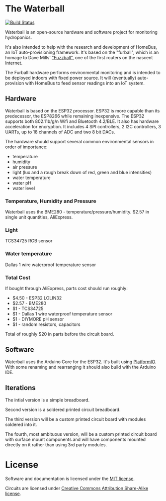 # The Waterball

[![Build Status](https://travis-ci.com/romkey/waterball.svg?branch=master)](https://travis-ci.com/romkey/waterball)

Waterball is an open-source hardware and software project for monitoring hydroponics. 

It's also intended to help with the research and development of HomeBus, an IoT auto-provisioning framework. It's based on the "furball", which is an homage to Dave Mills' ["Fuzzball"](https://en.wikipedia.org/wiki/Fuzzball_router), one of the first routers on the nascent Internet.

The Furball hardware performs environmental monitoring and is intended to be deployed indoors with fixed power source. It will (eventually) auto-provision with HomeBus to feed sensor readings into an IoT system.

## Hardware

Waterball is based on the ESP32 processor. ESP32 is more capable than its predecessor, the ESP8266 while remaining inexpensive. The ESP32 supports both 802.11b/g/n Wifi and Bluetooth 4.2/BLE. It also has hardware acceleration for encryption. It includes 4 SPI controllers, 2 I2C controllers, 3 UARTs, up to 18 channels of ADC and two 8 bit DACs. 

The hardware should support several common environmental sensors in order of importance:
- temperature
- humidity
- air pressure 
- light (lux and a rough break down of red, green and blue intensities)
- water temperature
- water pH
- water level


### Temperature, Humidity and Pressure

Waterball uses the BME280 - temperature/pressure/humidity. $2.57 in single unit quantities, AliExpress.

### Light

TCS34725 RGB sensor

### Water temperature

Dallas 1 wire waterproof temperature sensor

### Total Cost

If bought through AliExpress, parts cost should run roughly:
- $4.50 - ESP32 LOLIN32
- $2.57 - BME280
- $1 - TCS34725
- $1 - Dallas 1 wire waterproof temperature sensor
- $1 - DIYMORE pH sensor
- $1 - random resistors, capacitors

Total of roughly $20 in parts before the circuit board.

## Software

Waterball uses the Arduino Core for the ESP32. It's built using [PlatformIO](https://platformio.org). With some renaming and rearranging it should also build with the Arduino IDE.


## Iterations

The intial version is a simple breadboard.

Second version is a soldered printed circuit breadboard.

The third version will be a custom printed circuit board with modules soldered into it.

The fourth, most ambituous version, will be a custom printed circuit board with surface mount components and will have components mounted directly on it rather than using 3rd party modules.


# License

Software and documentation is licensed under the [MIT license](https://romkey.mit-license.org/).

Circuits are licensed under [Creative Commons Attribution Share-Alike license](https://creativecommons.org/licenses/by-sa/4.0). 
